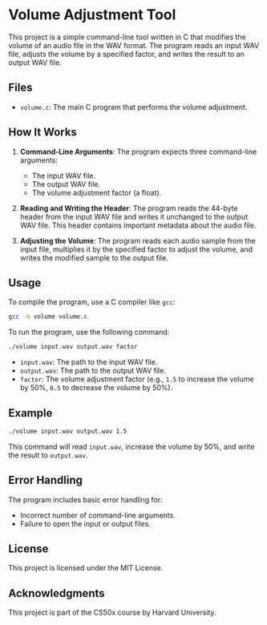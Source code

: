 # Volume Adjustment Tool

This project is a simple command-line tool written in C that modifies the volume of an audio file in the WAV format. The program reads an input WAV file, adjusts the volume by a specified factor, and writes the result to an output WAV file.

## Files

- `volume.c`: The main C program that performs the volume adjustment.

## How It Works

1. **Command-Line Arguments**: The program expects three command-line arguments:
    - The input WAV file.
    - The output WAV file.
    - The volume adjustment factor (a float).

2. **Reading and Writing the Header**: The program reads the 44-byte header from the input WAV file and writes it unchanged to the output WAV file. This header contains important metadata about the audio file.

3. **Adjusting the Volume**: The program reads each audio sample from the input file, multiplies it by the specified factor to adjust the volume, and writes the modified sample to the output file.

## Usage

To compile the program, use a C compiler like `gcc`:

```sh
gcc -o volume volume.c
```

To run the program, use the following command:

```sh
./volume input.wav output.wav factor
```

- `input.wav`: The path to the input WAV file.
- `output.wav`: The path to the output WAV file.
- `factor`: The volume adjustment factor (e.g., `1.5` to increase the volume by 50%, `0.5` to decrease the volume by 50%).

## Example

```sh
./volume input.wav output.wav 1.5
```

This command will read `input.wav`, increase the volume by 50%, and write the result to `output.wav`.

## Error Handling

The program includes basic error handling for:

- Incorrect number of command-line arguments.
- Failure to open the input or output files.

## License

This project is licensed under the MIT License.

## Acknowledgments

This project is part of the CS50x course by Harvard University.
